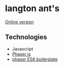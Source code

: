 # langton ant's

[Online version](https://guillaume-gomez.github.io/langton-ant-s-phaser/build)


## Technologies
- Javascript
- [Phaser js](http://phaser.io/)
- [phaser ES6 boilerplate](https://github.com/belohlavek/phaser-es6-boilerplate)


